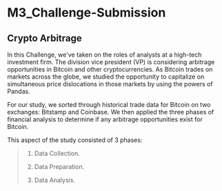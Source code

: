 # M3_Challenge-Submission
## Crypto Arbitrage

In this Challenge, we've taken on the roles of analysts at a high-tech investment firm. The division vice president (VP) is considering arbitrage opportunities in Bitcoin and other cryptocurrencies. As Bitcoin trades on markets across the globe, we studied the opportunity to capitalize on simultaneous price dislocations in those markets by using the powers of Pandas.

For our study, we sorted through historical trade data for Bitcoin on two exchanges: Bitstamp and Coinbase. We then applied the three phases of financial analysis to determine if any arbitrage opportunities exist for Bitcoin.

This aspect of the study consisted of 3 phases:

>    1)  Data Collection.
> 
>    2)  Data Preparation.
> 
>    3)  Data Analysis.

